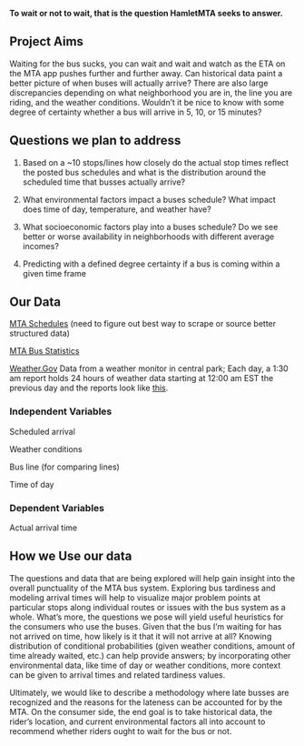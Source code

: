 **To wait or not to wait, that is the question HamletMTA seeks to answer.** 

## Project Aims

Waiting for the bus sucks, you can wait and wait and watch as the ETA on the MTA app pushes further and further away. Can historical data paint a better picture of when buses will actually arrive? There are also large discrepancies depending on what neighborhood you are in, the line you are riding, and the weather conditions. Wouldn’t it be nice to know with some degree of certainty whether a bus will arrive in 5, 10, or 15 minutes?

## Questions we plan to address

1. Based on a ~10 stops/lines how closely do the actual stop times reflect the posted bus schedules and what is the distribution around the scheduled time that busses actually arrive?

2. What environmental factors impact a buses schedule? What impact does time of day, temperature, and weather have?

3. What socioeconomic factors play into a buses schedule? Do we see better or worse availability in neighborhoods with different average incomes?

4. Predicting with a defined degree certainty if a bus is coming within a given time frame

## Our Data

[MTA Schedules](http://web.mta.info/nyct/service/bus/bklnsch.htm#top) (need to figure out best way to scrape or source better structured data)

[MTA Bus Statistics](https://www.kaggle.com/stoney71/new-york-city-transport-statistics)

[Weather.Gov](https://www.weather.gov/okx/CentralParkHistorical) Data from a weather monitor in central park; Each day, a 1:30 am report holds 24 hours of weather data starting at 12:00 am EST the previous day and the reports look like [this](https://forecast.weather.gov/product.php?site=NWS&issuedby=NYC&product=CLI&format=CI&version=1&glossary=1&highlight=off).

### Independent Variables

Scheduled arrival

Weather conditions

Bus line (for comparing lines)

Time of day

### Dependent Variables

Actual arrival time

## How we Use our data

The questions and data that are being explored will help gain insight into the overall punctuality of the MTA bus system. Exploring bus tardiness and modeling arrival times will help to visualize major problem points at particular stops along individual routes or issues with the bus system as a whole. What’s more, the questions we pose will yield useful heuristics for the consumers who use the buses. Given that the bus I’m waiting for has not arrived on time, how likely is it that it will not arrive at all? Knowing distribution of conditional probabilities (given weather conditions, amount of time already waited, etc.) can help provide answers; by incorporating other environmental data, like time of day or weather conditions, more context can be given to arrival times and related tardiness values. 

Ultimately, we would like to describe a methodology where late busses are recognized and the reasons for the lateness can be accounted for by the MTA. On the consumer side, the end goal is to take historical data, the rider’s location, and current environmental factors all into account to recommend whether riders ought to wait for the bus or not. 

